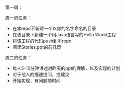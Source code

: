 第一周：

周一的任务：
- 在本repo下新建一个以你的名字命名的目录
- 在该目录下新建一个用Java语言写的Hello World工程
- 将该工程的代码push到本repo
- 阅读Stories.ppt的前几页

周二的任务：
- 每人5-10分钟讲述对昨天的ppt的理解，以及实现的计划
- 对于他人的描述提问，提建议
- 开始实现，有问题随时问
